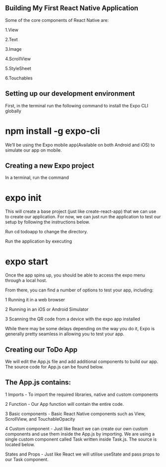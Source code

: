 ## Building My First React Native Application 

Some of the core components of React Native are:

1.View

2.Text

3.Image

4.ScrollView

5.StyleSheet

6.Touchables

## Setting up our development environment
First, in the terminal run the following command to install the Expo CLI globally
# npm install -g expo-cli

We’ll be using the Expo mobile app(Available on both Android and iOS) to simulate our app on mobile.

## Creating a new Expo project
In a terminal, run the command
# expo init <project name>

This will create a base project (just like create-react-app) that we can use to create our application. For now, we can just run the application to test our setup by following the instructions below.

Run cd todoapp to change the directory.

Run the application by executing

# expo start

Once the app spins up, you should be able to access the expo menu through a local host.

From there, you can find a number of options to test your app, including:

1 Running it in a web browser

2 Running in an iOS or Android Simulator

3 Scanning the QR code from a device with the expo app installed

While there may be some delays depending on the way you do it, Expo is generally pretty seamless in allowing you to test your app.

## Creating our ToDo App
We will edit the App.js file and add additional components to build our app. The source code for App.js can be found below.

## The App.js contains:

1 Imports - To import the required libraries, native and custom components

2 Function - Our App function will contain the entire code.

3 Basic components - Basic React Native components such as View, ScrollView, and TouchableOpacity

4 Custom component - Just like React we can create our own custom components and use them inside the App.js by importing. We are using a single custom component called Task written inside Task.js. The source is located below.

States and Props - Just like React we will utilise useState and pass props to our Task component.




